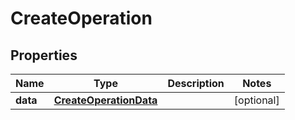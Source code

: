 

# CreateOperation

## Properties

Name | Type | Description | Notes
------------ | ------------- | ------------- | -------------
**data** | [**CreateOperationData**](CreateOperationData.md) |  |  [optional]



